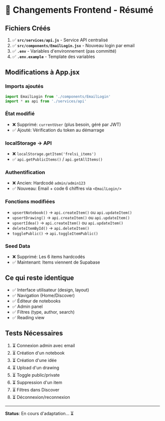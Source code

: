 # 📝 Changements Frontend - Résumé

## Fichiers Créés

1. ✅ **`src/services/api.js`** - Service API centralisé
2. ✅ **`src/components/EmailLogin.jsx`** - Nouveau login par email
3. ✅ **`.env`** - Variables d'environnement (pas committé)
4. ✅ **`.env.example`** - Template des variables

## Modifications à App.jsx

### Imports ajoutés
```javascript
import EmailLogin from './components/EmailLogin'
import * as api from './services/api'
```

### État modifié
- ❌ Supprimé: `currentUser` (plus besoin, géré par JWT)
- ✅ Ajouté: Vérification du token au démarrage

### localStorage → API
- ❌ `localStorage.getItem('frelsi_items')` 
- ✅ `api.getPublicItems()` / `api.getAllItems()`

### Authentification
- ❌ Ancien: Hardcodé `admin/admin123`
- ✅ Nouveau: Email + code 6 chiffres via `<EmailLogin/>`

### Fonctions modifiées
- `upsertNotebook()` → `api.createItem()` ou `api.updateItem()`
- `upsertDrawing()` → `api.createItem()` ou `api.updateItem()`
- `upsertIdea()` → `api.createItem()` ou `api.updateItem()`
- `deleteItemById()` → `api.deleteItem()`
- `togglePublic()` → `api.toggleItemPublic()`

### Seed Data
- ❌ Supprimé: Les 6 items hardcodés
- ✅ Maintenant: Items viennent de Supabase

## Ce qui reste identique

- ✅ Interface utilisateur (design, layout)
- ✅ Navigation (Home/Discover)
- ✅ Éditeur de notebooks
- ✅ Admin panel
- ✅ Filtres (type, author, search)
- ✅ Reading view

## Tests Nécessaires

1. ⏳ Connexion admin avec email
2. ⏳ Création d'un notebook
3. ⏳ Création d'une idée
4. ⏳ Upload d'un drawing
5. ⏳ Toggle public/private
6. ⏳ Suppression d'un item
7. ⏳ Filtres dans Discover
8. ⏳ Déconnexion/reconnexion

---

**Status**: En cours d'adaptation... ⏳
